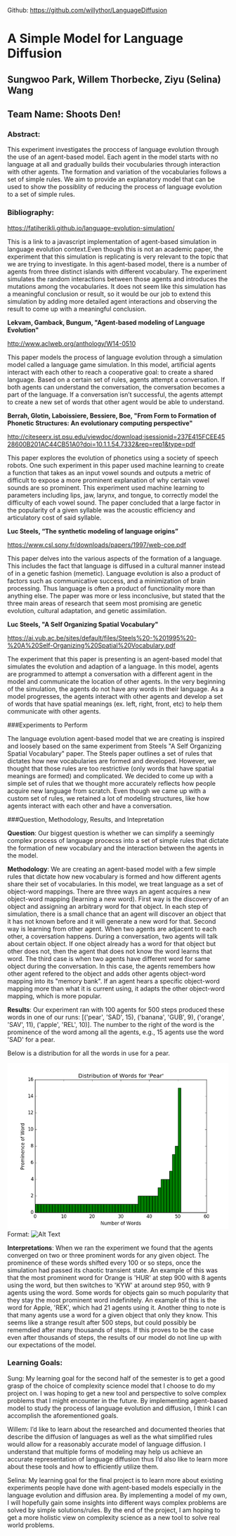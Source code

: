 Github: <https://github.com/willythor/LanguageDiffusion>

# A Simple Model for Language Diffusion 

## Sungwoo Park, Willem Thorbecke, Ziyu (Selina) Wang
## Team Name: Shoots Den!

### Abstract:
This experiment investigates the proccess of language evolution through the use of an agent-based model. Each agent in the model starts with no language at all and gradually builds their vocubularies through interaction with other agents. The formation and variation of the vocabularies follows a set of simple rules. We aim to provide an explanatory model that can be used to show the possiblity of reducing the process of language evolution to a set of simple rules.

### Bibliography:

<https://fatiherikli.github.io/language-evolution-simulation/>

This is a link to a javascript implementation of agent-based simulation in language evolution context.Even though this is not an academic paper, the experiment that this simulation is replicating is very relevant to the topic that we are trying to investigate. In this agent-based model, there is a number of agents from three distinct islands with different vocabulary. The experiment simulates the random interactions between those agents and introduces the mutations among the vocabularies. It does not seem like this simulation has a meaningful conclusion or result, so it would be our job to extend this simulation by adding more detailed agent interactions and observing the result to come up with a meaningful conclusion.

**Lekvam, Gamback, Bungum, "Agent-based modeling of Language Evolution"**

<http://www.aclweb.org/anthology/W14-0510>

This paper models the process of language evolution through a simulation model called a language game simulation. In this model, artificial agents interact with each other to reach a cooperative goal: to create a shared language. Based on a certain set of rules, agents attempt a conversation. If both agents can understand the conversation, the conversation becomes a part of the language. If a conversation isn’t successful, the agents attempt to create a new set of words that other agent would be able to understand.

**Berrah, Glotin, Laboissiere, Bessiere, Boe, "From Form to Formation of Phonetic Structures: An evolutionary computing perspective"**

<http://citeseerx.ist.psu.edu/viewdoc/download;jsessionid=237E415FCEE4528600B201AC44CB51A0?doi=10.1.1.54.7332&rep=rep1&type=pdf>

This paper explores the evolution of phonetics using a society of speech robots. One such experiment in this paper used machine learning to create a function that takes as an input vowel sounds and outputs a metric of difficult to expose a more prominent explanation of why certain vowel sounds are so prominent. This experiment used machine learning to parameters including lips, jaw, larynx, and tongue, to correctly model the difficulty of each vowel sound. The paper concluded that a large factor in the popularity of a given syllable was the acoustic efficiency and articulatory cost of said syllable.

**Luc Steels, “The synthetic modeling of language origins”**

<https://www.csl.sony.fr/downloads/papers/1997/web-coe.pdf>

This paper delves into the various aspects of the formation of a language. This includes the fact that language is diffused in a cultural manner instead of in a genetic fashion (memetic). Language evolution is also a product of factors such as communicative success, and a minimization of brain processing. Thus language is often a product of functionality more than anything else. The paper was more or less inconclusive, but stated that the three main areas of research that seem most promising are genetic evolution, cultural adaptation, and genetic assimilation.

**Luc Steels, "A Self Organizing Spatial Vocabulary"**

<https://ai.vub.ac.be/sites/default/files/Steels%20-%201995%20-%20A%20Self-Organizing%20Spatial%20Vocabulary.pdf>

The experiment that this paper is presenting is an agent-based model that simulates the evolution and adaption of a language. In this model, agents are programmed to attempt a conversation with a different agent in the model and communicate the location of other agents. In the very beginning of the simulation, the agents do not have any words in their language. As a model progresses, the agents interact with other agents and develop a set of words that have spatial meanings (ex. left, right, front, etc) to help them communicate with other agents.

###Experiments to Perform

The language evolution agent-based model that we are creating is inspired and loosely based on the same experiment from Steels "A Self Organizing Spatial Vocabulary" paper. The Steels paper outlines a set of rules that dictates how new vocabularies are formed and developed. However, we thought that those rules are too restrictive (only words that have spatial meanings are formed) and complicated. We decided to come up with a simple set of rules that we thought more accurately reflects how people acquire new language from scratch. Even though we came up with a custom set of rules, we retained a lot of modeling structures, like how agents interact with each other and have a conversation. 

###Question, Methodology, Results, and Intepretation

**Question**: Our biggest question is whether we can simplify a seemingly complex process of language procecss into a set of simple rules that dictate the formation of new vocabulary and the interaction between the agents in the model.

**Methodology**: We are creating an agent-based model with a few simple rules that dictate how new vocabulary is formed and how different agents share their set of vocabularies. In this model, we treat language as a set of object-word mappings. There are three ways an agent acquires a new object-word mapping (learning a new word). First way is the discovery of an object and assigning an arbitrary word for that object. In each step of simulation, there is a small chance that an agent will discover an object that it has not known before and it will generate a new word for that. Second way is learning from other agent. When two agents are adjacent to each other, a coversation happens. During a conversation, two agents will talk about certain object. If one object already has a word for that object but other does not, then the agent that does not know the word learns that word. The third case is when two agents have different word for same object during the conversation. In this case, the agents remembers how other agent refered to the object and adds other agents object-word mapping into its "memory bank". If an agent hears a specific object-word mapping more than what it is current using, it adapts the other object-word mapping, which is more popular.

**Results**:
Our experiment ran with 100 agents for 500 steps produced these words in one of our runs:
[('pear', 'SAD', 15), ('banana', 'GUB', 9), ('orange', 'SAV', 11), ('apple', 'REL', 10)]. 
The number to the right of the word is the prominence of the word among all the agents, e.g., 15 agents use the word 'SAD' for a pear.

Below is a distribution for all the words in use for a pear. 

![dist](dist.png)
Format: ![Alt Text](url)

**Interpretations**:
When we ran the experiment we found that the agents converged on two or three prominent words for any given object. The prominence of these words shifted every 100 or so steps, once the simulation had passed its chaotic transient state. An example of this was that the most prominent word for Orange is 'HUR' at step 900 with 8 agents using the word, but then switches to 'KYW' at around step 950, with 9 agents using the word. 
Some words for objects gain so much popularity that they stay the most prominent word indefinitely. An example of this is the word for Apple, 'REK', which had 21 agents using it.
Another thing to note is that many agents use a word for a given object that only they know. This seems like a strange result after 500 steps, but could possibly be rememdied after many thousands of steps. If this proves to be the case even after thousands of steps, the results of our model do not line up with our expectations of the model.

### Learning Goals:
Sung: My learning goal for the second half of the semester is to get a good grasp of the choice of complexity science model that I choose to do my project on. I was hoping to get a new tool and perspective to solve complex problems that I might encounter in the future. By implementing agent-based model to study the process of language evolution and diffusion, I think I can accomplish the aforementioned goals.

Willem: I’d like to learn about the researched and documented theories that describe the diffusion of languages as well as the what simplified rules would allow for a reasonably accurate model of language diffusion. I understand that multiple forms of modeling may help us achieve an accurate representation of language diffusion thus I’d also like to learn more about these tools and how to efficiently utilize them. 

Selina: My learning goal for the final project is to learn more about existing experiments people have done with agent-based models especially in the language evolution and diffusion area. By implementing a model of my own, I will hopefully gain some insights into different ways complex problems are solved by simple solutions/rules. By the end of the project, I am hoping to get a more holistic view on complexity science as a new tool to solve real world problems.
